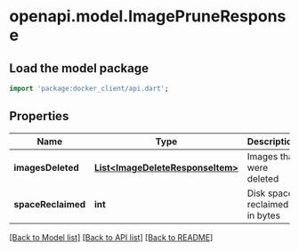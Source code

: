 # openapi.model.ImagePruneResponse

## Load the model package
```dart
import 'package:docker_client/api.dart';
```

## Properties
Name | Type | Description | Notes
------------ | ------------- | ------------- | -------------
**imagesDeleted** | [**List&lt;ImageDeleteResponseItem&gt;**](ImageDeleteResponseItem.md) | Images that were deleted | [optional] [default to []]
**spaceReclaimed** | **int** | Disk space reclaimed in bytes | [optional] [default to null]

[[Back to Model list]](../README.md#documentation-for-models) [[Back to API list]](../README.md#documentation-for-api-endpoints) [[Back to README]](../README.md)


